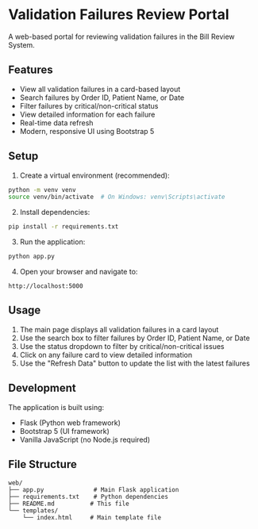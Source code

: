 # Validation Failures Review Portal

A web-based portal for reviewing validation failures in the Bill Review System.

## Features

- View all validation failures in a card-based layout
- Search failures by Order ID, Patient Name, or Date
- Filter failures by critical/non-critical status
- View detailed information for each failure
- Real-time data refresh
- Modern, responsive UI using Bootstrap 5

## Setup

1. Create a virtual environment (recommended):
```bash
python -m venv venv
source venv/bin/activate  # On Windows: venv\Scripts\activate
```

2. Install dependencies:
```bash
pip install -r requirements.txt
```

3. Run the application:
```bash
python app.py
```

4. Open your browser and navigate to:
```
http://localhost:5000
```

## Usage

1. The main page displays all validation failures in a card layout
2. Use the search box to filter failures by Order ID, Patient Name, or Date
3. Use the status dropdown to filter by critical/non-critical issues
4. Click on any failure card to view detailed information
5. Use the "Refresh Data" button to update the list with the latest failures

## Development

The application is built using:
- Flask (Python web framework)
- Bootstrap 5 (UI framework)
- Vanilla JavaScript (no Node.js required)

## File Structure

```
web/
├── app.py              # Main Flask application
├── requirements.txt    # Python dependencies
├── README.md          # This file
└── templates/
    └── index.html     # Main template file
``` 